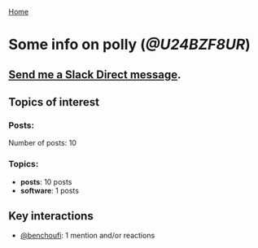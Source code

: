 [Home](https://kelu124.github.io/echommunity/)

# Some info on __polly__ (_@U24BZF8UR_)


## [Send me a Slack Direct message](https://echopen.slack.com/messages/@polly/).

## Topics of interest

### Posts: 

Number of posts: 10

### Topics:

* __posts__: 10 posts
* __software__: 1 posts

## Key interactions 

* [@benchoufi](./U0B47KC3S.md): 1 mention and/or reactions
